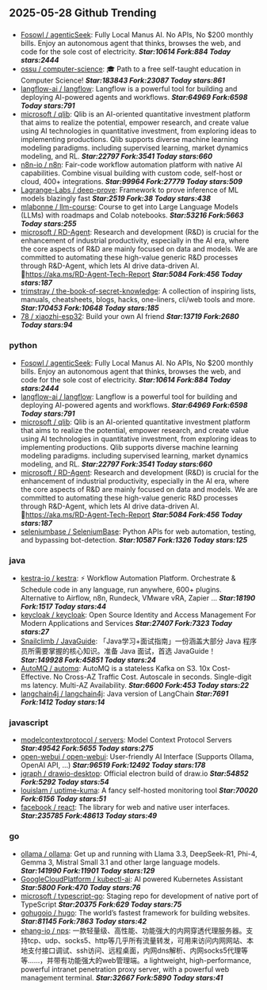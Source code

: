 ## 2025-05-28 Github Trending

### 
* [Fosowl / agenticSeek](https://github.com/Fosowl/agenticSeek): Fully Local Manus AI. No APIs, No $200 monthly bills. Enjoy an autonomous agent that thinks, browses the web, and code for the sole cost of electricity. ***Star:10614 Fork:884 Today stars:2444***
* [ossu / computer-science](https://github.com/ossu/computer-science): 🎓 Path to a free self-taught education in Computer Science! ***Star:183843 Fork:23087 Today stars:861***
* [langflow-ai / langflow](https://github.com/langflow-ai/langflow): Langflow is a powerful tool for building and deploying AI-powered agents and workflows. ***Star:64969 Fork:6598 Today stars:791***
* [microsoft / qlib](https://github.com/microsoft/qlib): Qlib is an AI-oriented quantitative investment platform that aims to realize the potential, empower research, and create value using AI technologies in quantitative investment, from exploring ideas to implementing productions. Qlib supports diverse machine learning modeling paradigms. including supervised learning, market dynamics modeling, and RL. ***Star:22797 Fork:3541 Today stars:660***
* [n8n-io / n8n](https://github.com/n8n-io/n8n): Fair-code workflow automation platform with native AI capabilities. Combine visual building with custom code, self-host or cloud, 400+ integrations. ***Star:99964 Fork:27779 Today stars:509***
* [Lagrange-Labs / deep-prove](https://github.com/Lagrange-Labs/deep-prove): Framework to prove inference of ML models blazingly fast ***Star:2519 Fork:38 Today stars:438***
* [mlabonne / llm-course](https://github.com/mlabonne/llm-course): Course to get into Large Language Models (LLMs) with roadmaps and Colab notebooks. ***Star:53216 Fork:5663 Today stars:255***
* [microsoft / RD-Agent](https://github.com/microsoft/RD-Agent): Research and development (R&D) is crucial for the enhancement of industrial productivity, especially in the AI era, where the core aspects of R&D are mainly focused on data and models. We are committed to automating these high-value generic R&D processes through R&D-Agent, which lets AI drive data-driven AI. 🔗https://aka.ms/RD-Agent-Tech-Report ***Star:5084 Fork:456 Today stars:187***
* [trimstray / the-book-of-secret-knowledge](https://github.com/trimstray/the-book-of-secret-knowledge): A collection of inspiring lists, manuals, cheatsheets, blogs, hacks, one-liners, cli/web tools and more. ***Star:170453 Fork:10648 Today stars:185***
* [78 / xiaozhi-esp32](https://github.com/78/xiaozhi-esp32): Build your own AI friend ***Star:13719 Fork:2680 Today stars:94***

### python
* [Fosowl / agenticSeek](https://github.com/Fosowl/agenticSeek): Fully Local Manus AI. No APIs, No $200 monthly bills. Enjoy an autonomous agent that thinks, browses the web, and code for the sole cost of electricity. ***Star:10614 Fork:884 Today stars:2444***
* [langflow-ai / langflow](https://github.com/langflow-ai/langflow): Langflow is a powerful tool for building and deploying AI-powered agents and workflows. ***Star:64969 Fork:6598 Today stars:791***
* [microsoft / qlib](https://github.com/microsoft/qlib): Qlib is an AI-oriented quantitative investment platform that aims to realize the potential, empower research, and create value using AI technologies in quantitative investment, from exploring ideas to implementing productions. Qlib supports diverse machine learning modeling paradigms. including supervised learning, market dynamics modeling, and RL. ***Star:22797 Fork:3541 Today stars:660***
* [microsoft / RD-Agent](https://github.com/microsoft/RD-Agent): Research and development (R&D) is crucial for the enhancement of industrial productivity, especially in the AI era, where the core aspects of R&D are mainly focused on data and models. We are committed to automating these high-value generic R&D processes through R&D-Agent, which lets AI drive data-driven AI. 🔗https://aka.ms/RD-Agent-Tech-Report ***Star:5084 Fork:456 Today stars:187***
* [seleniumbase / SeleniumBase](https://github.com/seleniumbase/SeleniumBase): Python APIs for web automation, testing, and bypassing bot-detection. ***Star:10587 Fork:1326 Today stars:125***

### java
* [kestra-io / kestra](https://github.com/kestra-io/kestra): ⚡ Workflow Automation Platform. Orchestrate & Schedule code in any language, run anywhere, 600+ plugins. Alternative to Airflow, n8n, Rundeck, VMware vRA, Zapier ... ***Star:18190 Fork:1517 Today stars:44***
* [keycloak / keycloak](https://github.com/keycloak/keycloak): Open Source Identity and Access Management For Modern Applications and Services ***Star:27407 Fork:7323 Today stars:27***
* [Snailclimb / JavaGuide](https://github.com/Snailclimb/JavaGuide): 「Java学习+面试指南」一份涵盖大部分 Java 程序员所需要掌握的核心知识。准备 Java 面试，首选 JavaGuide！ ***Star:149928 Fork:45851 Today stars:24***
* [AutoMQ / automq](https://github.com/AutoMQ/automq): AutoMQ is a stateless Kafka on S3. 10x Cost-Effective. No Cross-AZ Traffic Cost. Autoscale in seconds. Single-digit ms latency. Multi-AZ Availability. ***Star:6600 Fork:453 Today stars:22***
* [langchain4j / langchain4j](https://github.com/langchain4j/langchain4j): Java version of LangChain ***Star:7691 Fork:1412 Today stars:14***

### javascript
* [modelcontextprotocol / servers](https://github.com/modelcontextprotocol/servers): Model Context Protocol Servers ***Star:49542 Fork:5655 Today stars:275***
* [open-webui / open-webui](https://github.com/open-webui/open-webui): User-friendly AI Interface (Supports Ollama, OpenAI API, ...) ***Star:96519 Fork:12492 Today stars:178***
* [jgraph / drawio-desktop](https://github.com/jgraph/drawio-desktop): Official electron build of draw.io ***Star:54852 Fork:5292 Today stars:54***
* [louislam / uptime-kuma](https://github.com/louislam/uptime-kuma): A fancy self-hosted monitoring tool ***Star:70020 Fork:6156 Today stars:51***
* [facebook / react](https://github.com/facebook/react): The library for web and native user interfaces. ***Star:235785 Fork:48613 Today stars:49***

### go
* [ollama / ollama](https://github.com/ollama/ollama): Get up and running with Llama 3.3, DeepSeek-R1, Phi-4, Gemma 3, Mistral Small 3.1 and other large language models. ***Star:141990 Fork:11901 Today stars:129***
* [GoogleCloudPlatform / kubectl-ai](https://github.com/GoogleCloudPlatform/kubectl-ai): AI powered Kubernetes Assistant ***Star:5800 Fork:470 Today stars:76***
* [microsoft / typescript-go](https://github.com/microsoft/typescript-go): Staging repo for development of native port of TypeScript ***Star:20375 Fork:629 Today stars:75***
* [gohugoio / hugo](https://github.com/gohugoio/hugo): The world’s fastest framework for building websites. ***Star:81145 Fork:7863 Today stars:42***
* [ehang-io / nps](https://github.com/ehang-io/nps): 一款轻量级、高性能、功能强大的内网穿透代理服务器。支持tcp、udp、socks5、http等几乎所有流量转发，可用来访问内网网站、本地支付接口调试、ssh访问、远程桌面，内网dns解析、内网socks5代理等等……，并带有功能强大的web管理端。a lightweight, high-performance, powerful intranet penetration proxy server, with a powerful web management terminal. ***Star:32667 Fork:5890 Today stars:41***

